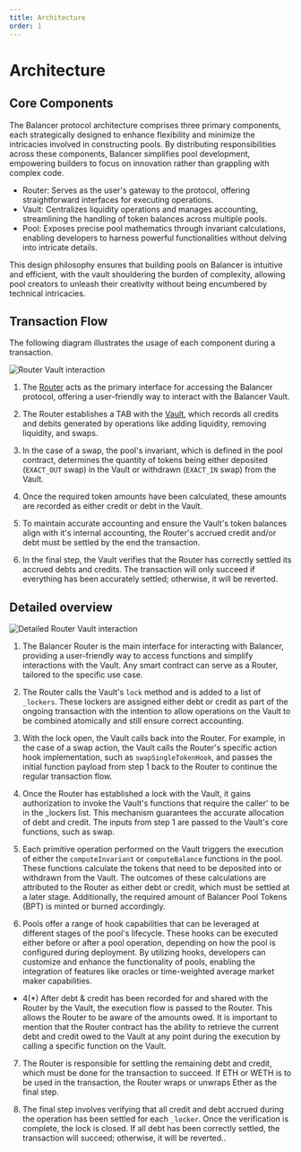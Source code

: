 ```yaml
---
title: Architecture
order: 1
---
```


# Architecture

## Core Components

The Balancer protocol architecture comprises three primary components, each strategically designed to enhance flexibility and minimize the intricacies involved in constructing pools. By distributing responsibilities across these components, Balancer simplifies pool development, empowering builders to focus on innovation rather than grappling with complex code.

- Router: Serves as the user's gateway to the protocol, offering straightforward interfaces for executing operations.
- Vault: Centralizes liquidity operations and manages accounting, streamlining the handling of token balances across multiple pools.
- Pool: Exposes precise pool mathematics through invariant calculations, enabling developers to harness powerful functionalities without delving into intricate details.

This design philosophy ensures that building pools on Balancer is intuitive and efficient, with the vault shouldering the burden of complexity, allowing pool creators to unleash their creativity without being encumbered by technical intricacies.

## Transaction Flow

The following diagram illustrates the usage of each component during a transaction.

![Router Vault interaction](/images/architecture-1.png)

1. The [Router](/concepts/router/technical.html) acts as the primary interface for accessing the Balancer protocol, offering a user-friendly way to interact with the Balancer Vault.

2. The Router establishes a TAB with the [Vault](/concepts/vault), which records all credits and debits generated by operations like adding liquidity, removing liquidity, and swaps.

3. In the case of a swap, the pool's invariant, which is defined in the pool contract, determines the quantity of tokens being either deposited (`EXACT_OUT` swap) in the Vault or withdrawn (`EXACT_IN` swap) from the Vault.

4. Once the required token amounts have been calculated, these amounts are recorded as either credit or debt in the Vault.

5. To maintain accurate accounting and ensure the Vault's token balances align with it's internal accounting, the Router's accrued credit and/or debt must be settled by the end the transaction.

6. In the final step, the Vault verifies that the Router has correctly settled its accrued debts and credits. The transaction will only succeed if everything has been accurately settled; otherwise, it will be reverted.

## Detailed overview

![Detailed Router Vault interaction](/images/architecture-2.png)

1. The Balancer Router is the main interface for interacting with Balancer, providing a user-friendly way to access functions and simplify interactions with the Vault. Any smart contract can serve as a Router, tailored to the specific use case.

2. The Router calls the Vault's `lock` method and is added to a list of `_lockers`. These lockers are assigned either debt or credit as part of the ongoing transaction with the intention to allow operations on the Vault to be combined atomically and still ensure correct accounting.

3. With the lock open, the Vault calls back into the Router. For example, in the case of a swap action, the Vault calls the Router's specific action hook implementation, such as `swapSingleTokenHook`, and passes the initial function payload from step 1 back to the Router to continue the regular transaction flow.

4. Once the Router has established a lock with the Vault, it gains authorization to invoke the Vault's functions that require the caller' to be in the _lockers list. This mechanism guarantees the accurate allocation of debt and credit. The inputs from step 1 are passed to the Vault's core functions, such as swap.

5. Each primitive operation performed on the Vault triggers the execution of either the `computeInvariant` or `computeBalance` functions in the pool. These functions calculate the tokens that need to be deposited into or withdrawn from the Vault. The outcomes of these calculations are attributed to the Router as either debt or credit, which must be settled at a later stage. Additionally, the required amount of Balancer Pool Tokens (BPT) is minted or burned accordingly.

6. Pools offer a range of hook capabilities that can be leveraged at different stages of the pool's lifecycle. These hooks can be executed either before or after a pool operation, depending on how the pool is configured during deployment. By utilizing hooks, developers can customize and enhance the functionality of pools, enabling the integration of features like oracles or time-weighted average market maker capabilities.      

- 4(*) After debt & credit has been recorded for and shared with the Router by the Vault, the execution flow is passed to the Router. This allows the Router to be aware of the amounts owed. It is important to mention that the Router contract has the ability to retrieve the current debt and credit owed to the Vault at any point during the execution by calling a specific function on the Vault.

7. The Router is responsible for settling the remaining debt and credit, which must be done for the transaction to succeed. If ETH or WETH is to be used in the transaction, the Router wraps or unwraps Ether as the final step.

8. The final step involves verifying that all credit and debt accrued during the operation has been settled for each `_locker`. Once the verification is complete, the lock is closed. If all debt has been correctly settled, the transaction will succeed; otherwise, it will be reverted..
